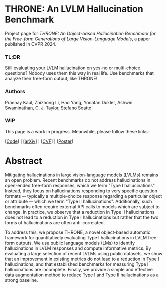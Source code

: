 # THRONE: An LVLM Hallucination Benchmark
Project page for *THRONE: An Object-based Hallucination Benchmark for the Free-form Generations of Large Vision-Language Models*, a paper published in CVPR 2024.

### TL;DR
Still evaluating your LVLM hallucination on yes-no or multi-choice questions? Nobody uses them this way in real life. Use benchmarks that analyze their free-form output, like THRONE!

### Authors
Prannay Kaul, Zhizhong Li, Hao Yang, Yonatan Dukler, Ashwin Swaminathan, C. J. Taylor, Stefano Soatto

### WIP
This page is a work in progress. Meanwhile, please follow these links:

[[Code](https://github.com/amazon-science/THRONE)] | [[arXiv](https://arxiv.org/abs/2405.05256)] | [[CVF](https://openaccess.thecvf.com/content/CVPR2024/html/Kaul_THRONE_An_Object-based_Hallucination_Benchmark_for_the_Free-form_Generations_of_CVPR_2024_paper.html)] | [[Poster](throne-cvpr-poster.pdf)]


# Abstract

Mitigating hallucinations in large vision-language models (LVLMs) remains an open problem. Recent benchmarks do not address hallucinations in open-ended free-form responses, which we term "Type I hallucinations". Instead, they focus on hallucinations responding to very specific question formats -- typically a multiple-choice response regarding a particular object or attribute -- which we term "Type II hallucinations". Additionally, such benchmarks often require external API calls to models which are subject to change. In practice, we observe that a reduction in Type II hallucinations does not lead to a reduction in Type I hallucinations but rather that the two forms of hallucinations are often anti-correlated. 

To address this, we propose THRONE, a novel object-based automatic framework for quantitatively evaluating Type I hallucinations in LVLM free-form outputs. We use public language models (LMs) to identify hallucinations in LVLM responses and compute informative metrics. By evaluating a large selection of recent LVLMs using public datasets, we show that an improvement in existing metrics do not lead to a reduction in Type I hallucinations, and that established benchmarks for measuring Type I hallucinations are incomplete. Finally, we provide a simple and effective data augmentation method to reduce Type I and Type II hallucinations as a strong baseline. 
